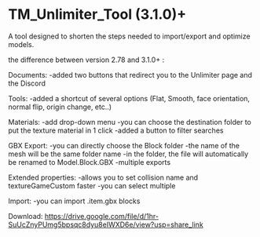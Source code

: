 # TM_Unlimiter_Tool (3.1.0)+

A tool designed to shorten the steps needed to import/export and optimize models.

the difference between version 2.78 and 3.1.0+ :

Documents:
-added two buttons that redirect you to the Unlimiter page and the Discord

Tools:
-added a shortcut of several options (Flat, Smooth, face orientation, normal flip, origin change, etc..)

Materials:
-add drop-down menu
-you can choose the destination folder to put the texture material in 1 click
-added a button to filter searches

GBX Export:
-you can directly choose the Block folder
-the name of the mesh will be the same folder name
-in the folder, the file will automatically be renamed to Model.Block.GBX
-multiple exports

Extended properties:
-allows you to set collision name and textureGameCustom faster
-you can select multiple

Import:
-you can import .item.gbx blocks

Download:
https://drive.google.com/file/d/1hr-SuUcZnyPUmg5bpsqc8dyu8eIWXD6e/view?usp=share_link
